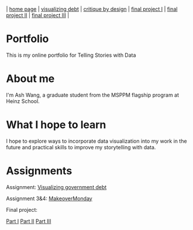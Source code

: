 | [home page](https://ashwang623.github.io/portfolio/) | [visualizing debt](/dataviz2.md) | [critique by design](/MakeoverMonday.md) | [final project I](/final_project_2.md) | [final project II](/final_project_2.md) | [final project III](final_project_3.md) |

# Portfolio
This is my online portfolio for Telling Stories with Data

# About me
I'm Ash Wang, a graduate student from the MSPPM flagship program at Heinz School.

# What I hope to learn
I hope to explore ways to incorporate data visualization into my work in the future and practical skills to improve my storytelling with data.

# Assignments
Assignment: [Visualizing government debt](/dataviz2.md)

Assignment 3&4: [MakeoverMonday](/MakeoverMonday.md)

Final project:

[Part I](/final_project_1.md)
[Part II](/final_project_2.md)
[Part III](/final_project_3.md)
